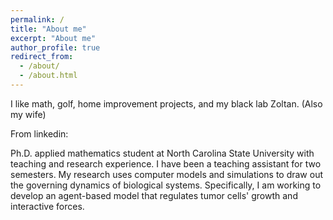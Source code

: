 ```yaml
---
permalink: /
title: "About me"
excerpt: "About me"
author_profile: true
redirect_from: 
  - /about/
  - /about.html
---
```


I like math, golf, home improvement projects, and my black lab Zoltan. (Also my wife)

From linkedin:

Ph.D. applied mathematics student at North Carolina State University with teaching and research experience. I have been a teaching assistant for two semesters. My research uses computer models and simulations to draw out the governing dynamics of biological systems. Specifically, I am working to develop an agent-based model that regulates tumor cells' growth and interactive forces.
